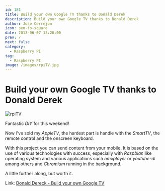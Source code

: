 ```yaml
---
id: 181
title: Build your own Google TV thanks to Donald Derek
description: Build your own Google TV thanks to Donald Derek
author: Jose Cerrejon
icon: pen-to-square
date: 2013-06-07 13:20:00
prev: /
next: false
category:
  - Raspberry PI
tag:
  - Raspberry PI
image: /images/rpiTV.jpg
---
```


# Build your own Google TV thanks to Donald Derek

![rpiTV](/images/rpiTV.jpg)

Fantastic *DIY* for this weekend!

Now I've sold my *AppleTV*, the hardest part is handle with the *SmartTV*, the remote control and the onscreen keyboard.

With this project you can send content from your mobile. It is based on the use of various technologies with success, especially with *Raspbian* like operating system and various applications such *omxplayer* or *youtube-dl* among others and *Chromium* running in the background.

A little further along, but worth it.

Link: [Donald Dereck - Build your own Google TV](http://blog.donaldderek.com/2013/06/build-your-own-google-tv-using-raspberrypi-nodejs-and-socket-io/)